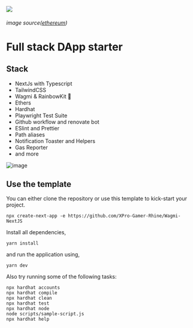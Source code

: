 ![](https://cloudflare-ipfs.com/ipfs/QmX6BtuiAQmjLpbqzyBWxRieR4PxSquCzjuFd3vsr1fAGj)

###### image source([ethereum](https://ethereum.org/))

# Full stack DApp starter

## Stack

- NextJs with Typescript
- TailwindCSS
- Wagmi & RainbowKit 🌈
- Ethers
- Hardhat
- Playwright Test Suite
- Github workflow and renovate bot
- ESlint and Prettier
- Path aliases
- Notification Toaster and Helpers
- Gas Reporter
- and more

![image](https://user-images.githubusercontent.com/29498872/167078019-67528538-b39c-42f4-a326-871deb691f39.png)

## Use the template

You can either clone the repository or use this template to kick-start your project.

```
npx create-next-app -e https://github.com/XPro-Gamer-Rhine/Wagmi-NextJS
```

Install all dependencies,

```
yarn install
```

and run the application using,

```
yarn dev
```

Also try running some of the following tasks:

```shell
npx hardhat accounts
npx hardhat compile
npx hardhat clean
npx hardhat test
npx hardhat node
node scripts/sample-script.js
npx hardhat help
```
